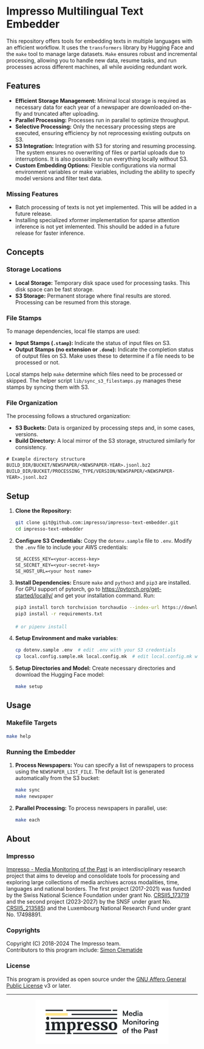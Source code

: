 # Impresso Multilingual Text Embedder

This repository offers tools for embedding texts in multiple languages with an efficient workflow. It uses the `transformers` library by Hugging Face and the `make` tool to manage large datasets. `Make` ensures robust and incremental processing, allowing you to handle new data, resume tasks, and run processes across different machines, all while avoiding redundant work.

## Features

- **Efficient Storage Management:** Minimal local storage is required as necessary data for each year of a newspaper are downloaded on-the-fly and truncated after uploading.
- **Parallel Processing:** Processes run in parallel to optimize throughput.
- **Selective Processing:** Only the necessary processing steps are executed, ensuring efficiency by not reprocessing existing outputs on S3.
- **S3 Integration:** Integration with S3 for storing and resuming processing. The
  system ensures no overwriting of files or partial uploads due to interruptions. It is
  also posssible to run everything locally without S3.
- **Custom Embedding Options:** Flexible configurations via normal environment variables or make variables, including the ability to specify model versions and filter text data.

### Missing Features

- Batch processing of texts is not yet implemented. This will be added in a future
  release.
- Installing specialized xformer implementation for sparse attention inference is not yet
  imlemented. This shoulld be added in a future release for faster inference.

## Concepts

### Storage Locations

- **Local Storage:** Temporary disk space used for processing tasks. This disk space can
  be fast storage.
- **S3 Storage:** Permanent storage where final results are stored. Processing can be resumed from this storage.

### File Stamps

To manage dependencies, local file stamps are used:

- **Input Stamps (`.stamp`):** Indicate the status of input files on S3.
- **Output Stamps (no extension or `.done`):** Indicate the completion status of output
  files on S3. Make uses these to determine if a file needs to be processed or not.

Local stamps help `make` determine which files need to be processed or skipped. The helper script `lib/sync_s3_filestamps.py` manages these stamps by syncing them with S3.

### File Organization

The processing follows a structured organization:

- **S3 Buckets:** Data is organized by processing steps and, in some cases, versions.
- **Build Directory:** A local mirror of the S3 storage, structured similarly for consistency.

```plaintext
# Example directory structure
BUILD_DIR/BUCKET/NEWSPAPER/<NEWSPAPER-YEAR>.jsonl.bz2
BUILD_DIR/BUCKET/PROCESSING_TYPE/VERSION/NEWSPAPER/<NEWSPAPER-YEAR>.jsonl.bz2
```

## Setup

1. **Clone the Repository:**

   ```bash
   git clone git@github.com:impresso/impresso-text-embedder.git
   cd impresso-text-embedder
   ```

2. **Configure S3 Credentials:**
   Copy the `dotenv.sample` file to `.env`. Modify the `.env` file to include your AWS credentials:

   ```plaintext
   SE_ACCESS_KEY=<your-access-key>
   SE_SECRET_KEY=<your-secret-key>
   SE_HOST_URL=<your host name>
   ```

3. **Install Dependencies:**
   Ensure `make` and `python3` and `pip3` are installed. For GPU support of pytorch, go to
   https://pytorch.org/get-started/locally/ and get your installation command. Run:

   ```bash
   pip3 install torch torchvision torchaudio --index-url https://download.pytorch.org/whl/cu124
   pip3 install -r requirements.txt

   # or pipenv install
   ```

4. **Setup Environment and make variables**:

   ```bash
   cp dotenv.sample .env  # edit .env with your S3 credentials
   cp local.config.sample.mk local.config.mk  # edit local.config.mk with your local settings
   ```

5. **Setup Directories and Model:**
   Create necessary directories and download the Hugging Face model:
   ```bash
   make setup
   ```

## Usage

### Makefile Targets

```bash
make help
```

### Running the Embedder

1. **Process Newspapers:**
   You can specify a list of newspapers to process using the `NEWSPAPER_LIST_FILE`. The default list is generated automatically from the S3 bucket:

   ```bash
   make sync
   make newspaper
   ```

2. **Parallel Processing:**
   To process newspapers in parallel, use:

   ```bash
   make each
   ```

## About

### Impresso

[Impresso - Media Monitoring of the Past](https://impresso-project.ch) is an
interdisciplinary research project that aims to develop and consolidate tools for
processing and exploring large collections of media archives across modalities, time,
languages and national borders. The first project (2017-2021) was funded by the Swiss
National Science Foundation under grant
No. [CRSII5_173719](http://p3.snf.ch/project-173719) and the second project (2023-2027)
by the SNSF under grant No. [CRSII5_213585](https://data.snf.ch/grants/grant/213585))
and the Luxembourg National Research Fund under grant No. 17498891.

### Copyrights

Copyright (C) 2018-2024 The Impresso team.  
Contributors to this program include: [Simon Clematide](https://github.com/simon-clematide)

### License

This program is provided as open source under
the [GNU Affero General Public License](https://github.com/impresso/impresso-pyindexation/blob/master/LICENSE)
v3 or later.

---

<p align="center">
  <img src="https://github.com/impresso/impresso.github.io/blob/master/assets/images/3x1--Yellow-Impresso-Black-on-White--transparent.png?raw=true" width="350" alt="Impresso Project Logo"/>
</p>
